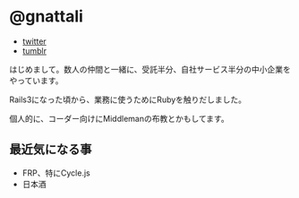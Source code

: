 # @gnattali

- [twitter](https://twitter.com/gnattali)
- [tumblr](http://flows-into-the-ocean.com)

はじめまして。数人の仲間と一緒に、受託半分、自社サービス半分の中小企業をやっています。

Rails3になった頃から、業務に使うためにRubyを触りだしました。

個人的に、コーダー向けにMiddlemanの布教とかもしてます。

## 最近気になる事
- FRP、特にCycle.js
- 日本酒
